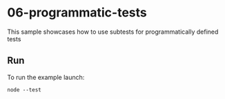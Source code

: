 # 06-programmatic-tests

This sample showcases how to use subtests for programmatically defined tests

## Run

To run the example launch:

```
node --test
```
